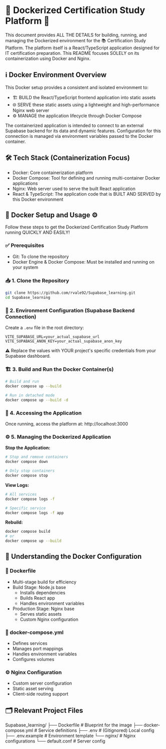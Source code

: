 # 🐳 Dockerized Certification Study Platform 🚀

This document provides ALL THE DETAILS for building, running, and managing the Dockerized environment for the 📚 Certification Study Platform. The platform itself is a React/TypeScript application designed for IT certification preparation. This README focuses SOLELY on its containerization using Docker and Nginx.

## ℹ️ Docker Environment Overview

This Docker setup provides a consistent and isolated environment to:

* 🏗️ BUILD the React/TypeScript frontend application into static assets
* 🌐 SERVE these static assets using a lightweight and high-performance Nginx web server
* ⚙️ MANAGE the application lifecycle through Docker Compose

The containerized application is intended to connect to an external Supabase backend for its data and dynamic features. Configuration for this connection is managed via environment variables passed to the Docker container.

## 🛠️ Tech Stack (Containerization Focus)

* Docker: Core containerization platform
* Docker Compose: Tool for defining and running multi-container Docker applications
* Nginx: Web server used to serve the built React application
* React & TypeScript: The application code that is BUILT AND SERVED by this Docker environment

## 🚀 Docker Setup and Usage ⚙️

Follow these steps to get the Dockerized Certification Study Platform running QUICKLY AND EASILY!

### ✅ Prerequisites

* Git: To clone the repository
* Docker Engine & Docker Compose: Must be installed and running on your system

### 📥 1. Clone the Repository

```bash
git clone https://github.com/rvale92/Supabase_learning.git
cd Supabase_learning
```

### 🔑 2. Environment Configuration (Supabase Backend Connection)

Create a `.env` file in the root directory:

```env
VITE_SUPABASE_URL=your_actual_supabase_url
VITE_SUPABASE_ANON_KEY=your_actual_supabase_anon_key
```

⚠️ Replace the values with YOUR project's specific credentials from your Supabase dashboard.

### 🏗️ 3. Build and Run the Docker Container(s)

```bash
# Build and run
docker compose up --build

# Run in detached mode
docker compose up --build -d
```

### 🔗 4. Accessing the Application

Once running, access the platform at:
http://localhost:3000

### ⚙️ 5. Managing the Dockerized Application

**Stop the Application:**
```bash
# Stop and remove containers
docker compose down

# Only stop containers
docker compose stop
```

**View Logs:**
```bash
# All services
docker compose logs -f

# Specific service
docker compose logs -f app
```

**Rebuild:**
```bash
docker compose build
# or
docker compose up --build
```

## 🧠 Understanding the Docker Configuration

### 📄 Dockerfile

* Multi-stage build for efficiency
* Build Stage: Node.js base
  - Installs dependencies
  - Builds React app
  - Handles environment variables
* Production Stage: Nginx base
  - Serves static assets
  - Custom Nginx configuration

### 📄 docker-compose.yml

* Defines services
* Manages port mappings
* Handles environment variables
* Configures volumes

### ⚙️ Nginx Configuration

* Custom server configuration
* Static asset serving
* Client-side routing support

## 🗂️ Relevant Project Files

Supabase_learning/
├── Dockerfile # Blueprint for the image
├── docker-compose.yml # Service definitions
├── .env # (Gitignored) Local config
├── .env.example # Environment template
└── nginx/ # Nginx configurations
└── default.conf # Server config

